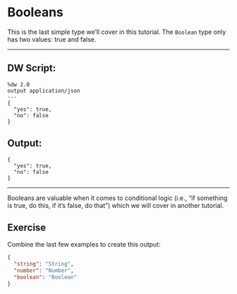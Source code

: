 # Booleans

This is the last simple type we’ll cover in this tutorial. The `Boolean` type only has two values: true and false.

---
## DW Script:
```dw
%dw 2.0
output application/json
---
{
  "yes": true,
  "no": false
}
```
## Output:
```
{
  "yes": true,
  "no": false
}
```
---

Booleans are valuable when it comes to conditional logic (i.e., “if something is true, do this, if it’s false, do that”) which we will cover in another tutorial.

## Exercise

Combine the last few examples to create this output:

```json
{
  "string": "String",
  "number": "Number",
  "boolean": "Boolean"
}
```
